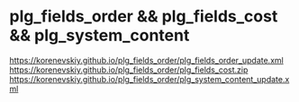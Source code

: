# plg_fields_order && plg_fields_cost && plg_system_content

https://korenevskiy.github.io/plg_fields_order/plg_fields_order_update.xml
https://korenevskiy.github.io/plg_fields_order/plg_fields_cost.zip
https://korenevskiy.github.io/plg_fields_order/plg_system_content_update.xml
